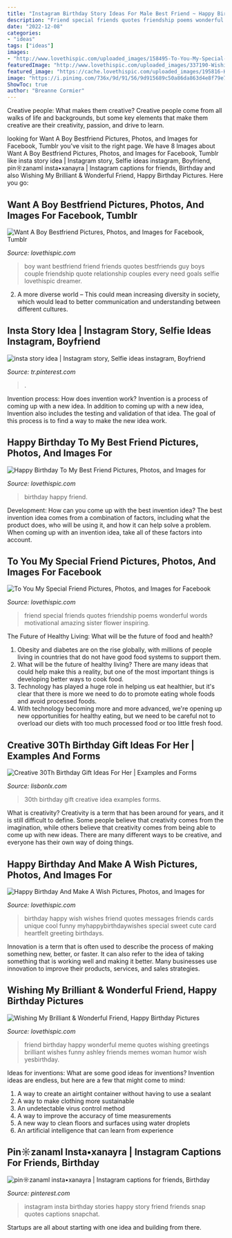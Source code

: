 ```yaml
---
title: "Instagram Birthday Story Ideas For Male Best Friend ~ Happy Birthday To My Best Friend Pictures, Photos, And Images For"
description: "Friend special friends quotes friendship poems wonderful words motivational amazing sister flower inspiring"
date: "2022-12-08"
categories:
- "ideas"
tags: ["ideas"]
images:
- "http://www.lovethispic.com/uploaded_images/158495-To-You-My-Special-Friend.jpg"
featuredImage: "http://www.lovethispic.com/uploaded_images/337190-Wishing-My-Brilliant-Wonderful-Friend-Happy-Birthday.jpg"
featured_image: "https://cache.lovethispic.com/uploaded_images/195816-Happy-Birthday-To-My-Best-Friend.jpg?2"
image: "https://i.pinimg.com/736x/9d/91/56/9d915689c50a86da863d4e8f79e7609f.jpg"
ShowToc: true
author: "Breanne Cormier"
---
```



Creative people: What makes them creative?
Creative people come from all walks of life and backgrounds, but some key elements that make them creative are their creativity, passion, and drive to learn.

	

		
looking for Want A Boy Bestfriend Pictures, Photos, and Images for Facebook, Tumblr you've visit to the right page. We have 8 Images about Want A Boy Bestfriend Pictures, Photos, and Images for Facebook, Tumblr like insta story idea | Instagram story, Selfie ideas instagram, Boyfriend, pin☼zanaml insta•xanayra | Instagram captions for friends, Birthday and also Wishing My Brilliant &amp; Wonderful Friend, Happy Birthday Pictures. Here you go:
		
    
## Want A Boy Bestfriend Pictures, Photos, And Images For Facebook, Tumblr

<img loading=lazy src="http://www.lovethispic.com/uploaded_images/43501-Want-A-Boy-Bestfriend.jpg" onerror="this.onerror=null;this.src='https://tse4.mm.bing.net/th?id=OIP.uxPFoOSOPNChjNrX2Z2HBwHaGa&amp;pid=15.1';" alt="Want A Boy Bestfriend Pictures, Photos, and Images for Facebook, Tumblr">

_Source: lovethispic.com_

>boy want bestfriend friend friends quotes bestfriends guy boys couple friendship quote relationship couples every need goals selfie lovethispic dreamer. 

	

2. A more diverse world – This could mean increasing diversity in society, which would lead to better communication and understanding between different cultures.

    
## Insta Story Idea | Instagram Story, Selfie Ideas Instagram, Boyfriend

<img loading=lazy src="https://i.pinimg.com/736x/9d/91/56/9d915689c50a86da863d4e8f79e7609f.jpg" onerror="this.onerror=null;this.src='https://tse3.mm.bing.net/th?id=OIP.LdpecEdFThh4_QA1j-92XQHaNK&amp;pid=15.1';" alt="insta story idea | Instagram story, Selfie ideas instagram, Boyfriend">

_Source: tr.pinterest.com_

>. 

	

Invention process: How does invention work?
Invention is a process of coming up with a new idea. In addition to coming up with a new idea, Invention also includes the testing and validation of that idea. The goal of this process is to find a way to make the new idea work.

    
## Happy Birthday To My Best Friend Pictures, Photos, And Images For

<img loading=lazy src="https://cache.lovethispic.com/uploaded_images/195816-Happy-Birthday-To-My-Best-Friend.jpg?2" onerror="this.onerror=null;this.src='https://tse3.mm.bing.net/th?id=OIP.sj835UKoiVXRfBf1PMjfLAHaPs&amp;pid=15.1';" alt="Happy Birthday To My Best Friend Pictures, Photos, and Images for">

_Source: lovethispic.com_

>birthday happy friend. 

	

Development: How can you come up with the best invention idea?
The best invention idea comes from a combination of factors, including what the product does, who will be using it, and how it can help solve a problem. When coming up with an invention idea, take all of these factors into account.

    
## To You My Special Friend Pictures, Photos, And Images For Facebook

<img loading=lazy src="http://www.lovethispic.com/uploaded_images/158495-To-You-My-Special-Friend.jpg" onerror="this.onerror=null;this.src='https://tse3.mm.bing.net/th?id=OIP._MNDPuSJQ-StSosmaN5zjQHaH6&amp;pid=15.1';" alt="To You My Special Friend Pictures, Photos, and Images for Facebook">

_Source: lovethispic.com_

>friend special friends quotes friendship poems wonderful words motivational amazing sister flower inspiring. 

	

The Future of Healthy Living: What will be the future of food and health?
1. Obesity and diabetes are on the rise globally, with millions of people living in countries that do not have good food systems to support them. 
2. What will be the future of healthy living? There are many ideas that could help make this a reality, but one of the most important things is developing better ways to cook food. 
3. Technology has played a huge role in helping us eat healthier, but it's clear that there is more we need to do to promote eating whole foods and avoid processed foods. 
4. With technology becoming more and more advanced, we're opening up new opportunities for healthy eating, but we need to be careful not to overload our diets with too much processed food or too little fresh food.

    
## Creative 30Th Birthday Gift Ideas For Her | Examples And Forms

<img loading=lazy src="https://i.pinimg.com/originals/b1/d4/db/b1d4db06436d8d0553ca2d9575a67452.jpg" onerror="this.onerror=null;this.src='https://tse1.mm.bing.net/th?id=OIP.Njm9b1_gam5qHPiVDKMyvAHaJ4&amp;pid=15.1';" alt="Creative 30Th Birthday Gift Ideas For Her | Examples and Forms">

_Source: lisbonlx.com_

>30th birthday gift creative idea examples forms. 

	

What is creativity?
Creativity is a term that has been around for years, and it is still difficult to define. Some people believe that creativity comes from the imagination, while others believe that creativity comes from being able to come up with new ideas. There are many different ways to be creative, and everyone has their own way of doing things.

    
## Happy Birthday And Make A Wish Pictures, Photos, And Images For

<img loading=lazy src="http://www.lovethispic.com/uploaded_images/231202-Happy-Birthday-And-Make-A-Wish.jpg" onerror="this.onerror=null;this.src='https://tse4.mm.bing.net/th?id=OIP.qQY94tXiJ0Si6I1phoKe5wHaLG&amp;pid=15.1';" alt="Happy Birthday And Make A Wish Pictures, Photos, and Images for">

_Source: lovethispic.com_

>birthday happy wish wishes friend quotes messages friends cards unique cool funny myhappybirthdaywishes special sweet cute card heartfelt greeting birthdays. 

	

Innovation is a term that is often used to describe the process of making something new, better, or faster. It can also refer to the idea of taking something that is working well and making it better. Many businesses use innovation to improve their products, services, and sales strategies.

    
## Wishing My Brilliant &amp; Wonderful Friend, Happy Birthday Pictures

<img loading=lazy src="http://www.lovethispic.com/uploaded_images/337190-Wishing-My-Brilliant-Wonderful-Friend-Happy-Birthday.jpg" onerror="this.onerror=null;this.src='https://tse2.mm.bing.net/th?id=OIP.1PNzK1F4Plyqv7nPXfeG5QHaJI&amp;pid=15.1';" alt="Wishing My Brilliant &amp; Wonderful Friend, Happy Birthday Pictures">

_Source: lovethispic.com_

>friend birthday happy wonderful meme quotes wishing greetings brilliant wishes funny ashley friends memes woman humor wish yesbirthday. 

	

Ideas for inventions: What are some good ideas for inventions?
Invention ideas are endless, but here are a few that might come to mind:
1. A way to create an airtight container without having to use a sealant 
2. A way to make clothing more sustainable 
3. An undetectable virus control method 
4. A way to improve the accuracy of time measurements 
5. A new way to clean floors and surfaces using water droplets 
6. An artificial intelligence that can learn from experience 

    
## Pin☼zanaml Insta•xanayra | Instagram Captions For Friends, Birthday

<img loading=lazy src="https://i.pinimg.com/736x/ad/3c/6f/ad3c6fce72a27974e286c6376b45ee28.jpg" onerror="this.onerror=null;this.src='https://tse2.mm.bing.net/th?id=OIP.T9SeIpF6iYHjvsEd2Hv4cAHaNK&amp;pid=15.1';" alt="pin☼zanaml insta•xanayra | Instagram captions for friends, Birthday">

_Source: pinterest.com_

>instagram insta birthday stories happy story friend friends snap quotes captions snapchat. 

	

Startups are all about starting with one idea and building from there.

